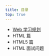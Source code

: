 ```yaml
---
title: 目录
top: true
---
```


- [Web 学习规划](https://klmhly.github.io/2019/01/22/2%20%E5%AD%A6%E4%B9%A0%E8%A7%84%E5%88%92/)
- HTML 篇
- HTML5 篇
- HTML 面试问题